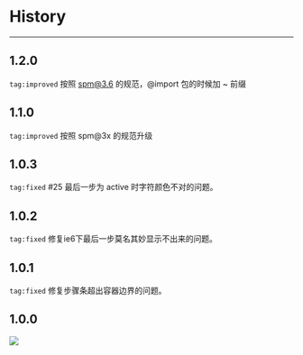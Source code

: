 # History

---

## 1.2.0

`tag:improved` 按照 spm@3.6 的规范，@import 包的时候加 ~ 前缀

## 1.1.0

`tag:improved` 按照 spm@3x 的规范升级

## 1.0.3

`tag:fixed` #25 最后一步为 active 时字符颜色不对的问题。

## 1.0.2

`tag:fixed` 修复ie6下最后一步莫名其妙显示不出来的问题。

## 1.0.1

`tag:fixed` 修复步骤条超出容器边界的问题。


## 1.0.0

![](https://i.alipayobjects.com/e/201306/SWqnMDSL7.png)

